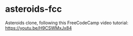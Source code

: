 # asteroids-fcc
Asteroids clone, following this FreeCodeCamp video tutorial: https://youtu.be/H9CSWMxJx84
